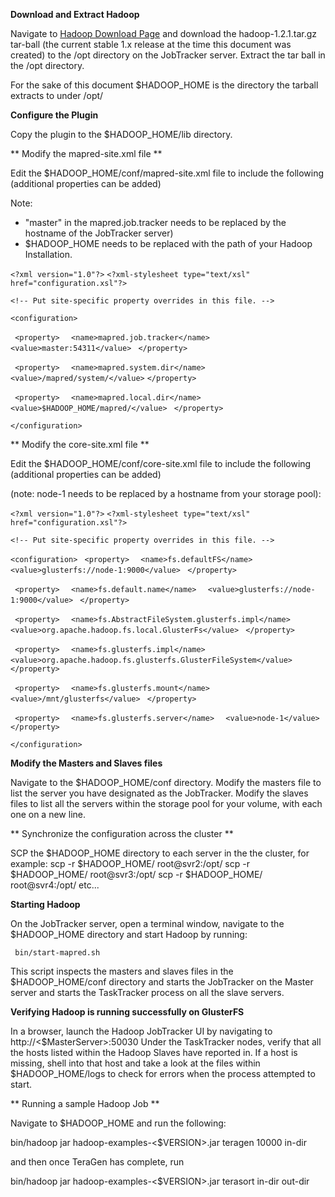 **Download and Extract Hadoop**


Navigate to [Hadoop Download Page](http://hadoop.apache.org/releases.html#Download) and download the hadoop-1.2.1.tar.gz  tar-ball (the current stable 1.x release at the time this document was created) to the /opt directory on the JobTracker server. Extract the tar ball in the /opt directory.

For the sake of this document $HADOOP_HOME is the directory the tarball extracts to under /opt/

**Configure the Plugin**

Copy the plugin to the $HADOOP_HOME/lib directory.

** Modify the mapred-site.xml file **

Edit the $HADOOP_HOME/conf/mapred-site.xml file to include the following (additional properties can be added)

Note: 
* "master" in the mapred.job.tracker needs to be replaced by the hostname of the JobTracker server)
* $HADOOP_HOME needs to be replaced with the path of your Hadoop Installation. 

`<?xml version="1.0"?>`
`<?xml-stylesheet type="text/xsl" href="configuration.xsl"?>`

`<!-- Put site-specific property overrides in this file. -->`

`<configuration>`

` <property>`
`  <name>mapred.job.tracker</name>`
`  <value>master:54311</value>`
` </property>`

` <property>`
`  <name>mapred.system.dir</name>`
`  <value>/mapred/system/</value>`
`</property>`

` <property>`
`  <name>mapred.local.dir</name>`
`  <value>$HADOOP_HOME/mapred/</value>`
` </property>`

`</configuration>`

** Modify the core-site.xml file **

Edit the $HADOOP_HOME/conf/core-site.xml file to include the following (additional properties can be added)

(note: node-1 needs to be replaced by a hostname from your storage pool):

`<?xml version="1.0"?>`
`<?xml-stylesheet type="text/xsl" href="configuration.xsl"?>`

`<!-- Put site-specific property overrides in this file. -->`

`<configuration>`
` <property>`
`  <name>fs.defaultFS</name>`
`  <value>glusterfs://node-1:9000</value>`
` </property>`

` <property>`
`  <name>fs.default.name</name>`
`  <value>glusterfs://node-1:9000</value>`
` </property>`

` <property>`
`  <name>fs.AbstractFileSystem.glusterfs.impl</name>`
`  <value>org.apache.hadoop.fs.local.GlusterFs</value>`
` </property>`

` <property>`
`  <name>fs.glusterfs.impl</name>`
`  <value>org.apache.hadoop.fs.glusterfs.GlusterFileSystem</value>`
` </property>`

` <property>`
`  <name>fs.glusterfs.mount</name>`
`  <value>/mnt/glusterfs</value>`
` </property>`

` <property>`
`  <name>fs.glusterfs.server</name>`
`  <value>node-1</value>`
` </property>`

`</configuration>`

**Modify the Masters and Slaves files**

Navigate to the $HADOOP_HOME/conf directory. Modify the masters file to list the server you have designated as the JobTracker. Modify the slaves files to list all the servers within the storage pool for your volume, with each one on a new line.

** Synchronize the configuration across the cluster **

SCP the $HADOOP_HOME directory to each server in the  the cluster, for example:
    scp -r $HADOOP_HOME/ root@svr2:/opt/
    scp -r $HADOOP_HOME/ root@svr3:/opt/
    scp -r $HADOOP_HOME/ root@svr4:/opt/
    etc...

**Starting Hadoop**

On the JobTracker server, open a terminal window, navigate to the $HADOOP_HOME directory and start Hadoop by running:

     bin/start-mapred.sh 

This script  inspects the masters and slaves files in the $HADOOP_HOME/conf directory and starts the JobTracker on the Master server and starts the TaskTracker process on all the slave servers.

**Verifying Hadoop is running successfully on GlusterFS**

In a browser, launch the Hadoop JobTracker UI by navigating to http://<$MasterServer>:50030 
Under the TaskTracker nodes, verify that all the hosts listed within the Hadoop Slaves have reported in. If a host is missing, shell into that host and take a look at the files within $HADOOP_HOME/logs to check for errors when the process attempted to start.

** Running a sample Hadoop Job **

Navigate to $HADOOP_HOME and run the following:

 bin/hadoop jar hadoop-examples-<$VERSION>.jar teragen 10000 in-dir

and then once TeraGen has complete, run

 bin/hadoop jar hadoop-examples-<$VERSION>.jar terasort in-dir out-dir